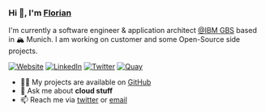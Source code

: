 ### Hi 👋, I'm [Florian](https://fhopfensperger.github.io)

I'm currently a software engineer & application architect [@IBM GBS](https://www.ibm.com/de-de/services) based in 🏔 Munich. I am working on customer and some Open-Source side projects.

[![Website](https://img.shields.io/badge/-fhopfensperger.github.io-4285F4?style=flat-square&amp;labelColor=4285F4&amp;logo=google-chrome&amp;logoColor=FFFFFF)](https://fhopfensperger.github.io)
[![LinkedIn](https://img.shields.io/badge/-@florian&#8722;hopfensperger-0077B5?style=flat-square&amp;labelColor=0077B5&amp;logo=LinkedIn)](https://www.linkedin.com/in/florian-hopfensperger)
[![Twitter](https://img.shields.io/twitter/follow/FHopfensperger?style=social)](https://twitter.com/FHopfensperger)
[![Quay](https://img.shields.io/badge/-Quay.io-EE0000?style=flat-square&amp;labelColor=EE0000&amp;logo=red-hat)](https://quay.io/user/fhopfensperger)


- 👨‍💻 My projects are available on [GitHub](https://fhopfensperger.github.io/#projects)
- 💬 Ask me about **cloud stuff**
- 📫 Reach me via [twitter](https://twitter.com/FHopfensperger) or [email](mailto:f.hopfensperger@gmail.com)

